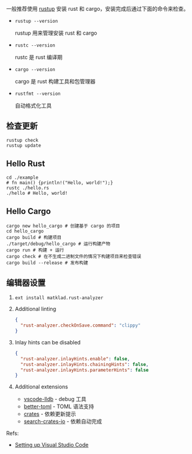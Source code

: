 一般推荐使用 [rustup](https://github.com/rust-lang/rustup/) 安装 rust 和 cargo，安装完成后通过下面的命令来检查。

- `rustup --version`

    rustup 用来管理安装 rust 和 cargo

- `rustc --version`

    rustc 是 rust 编译期

- `cargo --version`

    cargo 是 rust 构建工具和包管理器

- `rustfmt --version`

    自动格式化工具

## 检查更新

```shell
rustup check
rustup update
```
## Hello Rust

```shell
cd ./example
# fn main() {println!("Hello, world!");}
rustc ./hello.rs
./hello # Hello, world!
```

## Hello Cargo

```shell
cargo new hello_cargo # 创建基于 cargo 的项目
cd hello_cargo
cargo build # 构建项目
./target/debug/hello_cargo # 运行构建产物
cargo run # 构建 + 运行
cargo check # 在不生成二进制文件的情况下构建项目来检查错误
cargo build --release # 发布构建
```

## 编辑器设置

1. `ext install matklad.rust-analyzer`
2. Additional linting

    ```json
    {
      "rust-analyzer.checkOnSave.command": "clippy"
    }
    ```

3. Inlay hints can be disabled

    ```json
    {
      "rust-analyzer.inlayHints.enable": false,
      "rust-analyzer.inlayHints.chainingHints": false,
      "rust-analyzer.inlayHints.parameterHints": false
    }
    ```

4. Additional extensions

    - [vscode-lldb](https://marketplace.visualstudio.com/items?itemName=vadimcn.vscode-lldb) - debug 工具
    - [better-toml](https://marketplace.visualstudio.com/items?itemName=bungcip.better-toml) - TOML 语法支持
    - [crates](https://marketplace.visualstudio.com/items?itemName=serayuzgur.crates) - 依赖更新提示
    - [search-crates-io](https://marketplace.visualstudio.com/items?itemName=belfz.search-crates-io) - 依赖自动完成

Refs:

- [Setting up Visual Studio Code](https://github.com/wasmflow/node-to-rust/blob/master/book/chapters/chapter-3-vscode.adoc)
